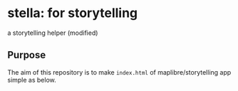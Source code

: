 # stella: for storytelling

a storytelling helper (modified)

## Purpose

The aim of this repository is to make `index.html` of maplibre/storytelling app simple as below.

